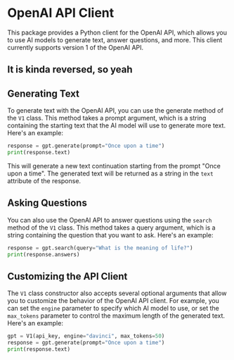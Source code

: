 # OpenAI API Client

This package provides a Python client for the OpenAI API, which allows you to use AI models to generate text, answer questions, and more. This client currently supports version 1 of the OpenAI API.

## It is kinda reversed, so yeah

## Generating Text

To generate text with the OpenAI API, you can use the generate method of the `V1` class. This method takes a prompt argument, which is a string containing the starting text that the AI model will use to generate more text. Here's an example:

```py
response = gpt.generate(prompt="Once upon a time")
print(response.text)
```

This will generate a new text continuation starting from the prompt "Once upon a time". The generated text will be returned as a string in the `text` attribute of the response.

## Asking Questions

You can also use the OpenAI API to answer questions using the `search` method of the `V1` class. This method takes a query argument, which is a string containing the question that you want to ask. Here's an example:

```py
response = gpt.search(query="What is the meaning of life?")
print(response.answers)
```

## Customizing the API Client

The `V1` class constructor also accepts several optional arguments that allow you to customize the behavior of the OpenAI API client. For example, you can set the `engine` parameter to specify which AI model to use, or set the `max_tokens` parameter to control the maximum length of the generated text. Here's an example:

```py
gpt = V1(api_key, engine="davinci", max_tokens=50)
response = gpt.generate(prompt="Once upon a time")
print(response.text)
```
